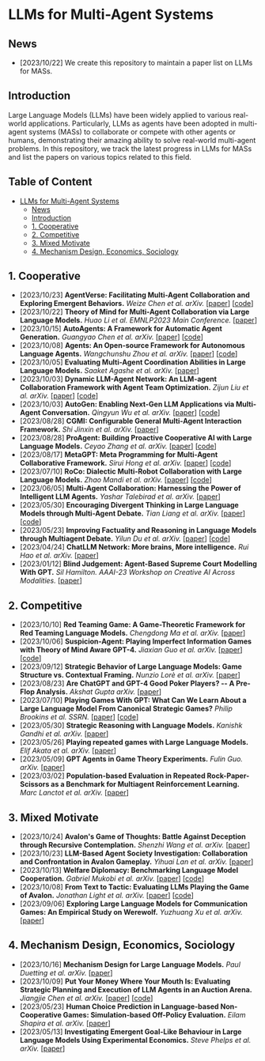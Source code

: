 # LLMs for Multi-Agent Systems

## News
- [2023/10/22] We create this repository to maintain a paper list on LLMs for MASs.

## Introduction

Large Language Models (LLMs) have been widely applied to various real-world applications. Particularly, LLMs as agents have been adopted in multi-agent systems (MASs) to collaborate or compete with other agents or humans, demonstrating their amazing ability to solve real-world multi-agent problems. In this repository, we track the latest progress in LLMs for MASs and list the papers on various topics related to this field.

## Table of Content

- [LLMs for Multi-Agent Systems](#llms-for-multi-agent-systems)
  - [News](#news)
  - [Introduction](#introduction)
  - [1. Cooperative](#1-cooperative)
  - [2. Competitive](#2-competitive)
  - [3. Mixed Motivate](#3-mixed-motivate)
  - [4. Mechanism Design, Economics, Sociology](#4-mechanism-design-economics-sociology)

## 1. Cooperative

- [2023/10/23] **AgentVerse: Facilitating Multi-Agent Collaboration and Exploring Emergent Behaviors.** *Weize Chen et al. arXiv.* [[paper](https://arxiv.org/abs/2308.10848)] [[code](https://github.com/OpenBMB/AgentVerse/)]
- [2023/10/22] **Theory of Mind for Multi-Agent Collaboration via Large Language Models.** *Huao Li et al. EMNLP2023 Main Conference.* [[paper](https://arxiv.org/abs/2310.10701)]
- [2023/10/15] **AutoAgents: A Framework for Automatic Agent Generation.** *Guangyao Chen et al. arXiv.* [[paper](https://arxiv.org/abs/2309.17288)] [[code](https://github.com/Link-AGI/AutoAgents)]
- [2023/10/08] **Agents: An Open-source Framework for Autonomous Language Agents.** *Wangchunshu Zhou et al. arXiv.* [[paper](https://arxiv.org/abs/2309.07870)] [[code](https://github.com/aiwaves-cn/agents)]
- [2023/10/05] **Evaluating Multi-Agent Coordination Abilities in Large Language Models.** *Saaket Agashe et al. arXiv.* [[paper](https://arxiv.org/abs/2310.03903)]
- [2023/10/03] **Dynamic LLM-Agent Network: An LLM-agent Collaboration Framework with Agent Team Optimization.** *Zijun Liu et al. arXiv.* [[paper](https://arxiv.org/abs/2310.02170)] [[code](https://github.com/SALT-NLP/DyLAN)]
- [2023/10/03] **AutoGen: Enabling Next-Gen LLM Applications via Multi-Agent Conversation.** *Qingyun Wu et al. arXiv.* [[paper](https://arxiv.org/abs/2308.08155)] [[code](https://github.com/microsoft/autogen)]
- [2023/08/28] **CGMI: Configurable General Multi-Agent Interaction Framework.** *Shi Jinxin et al. arXiv.* [[paper](https://arxiv.org/abs/2308.12503)]
- [2023/08/28] **ProAgent: Building Proactive Cooperative AI with Large Language Models.** *Ceyao Zhang et al. arXiv.* [[paper](https://arxiv.org/abs/2308.11339)] [[code](https://github.com/PKU-Alignment/ProAgent)]
- [2023/08/17] **MetaGPT: Meta Programming for Multi-Agent Collaborative Framework.** *Sirui Hong et al. arXiv.* [[paper](https://arxiv.org/abs/2308.00352)] [[code](https://github.com/geekan/MetaGPT)]
- [2023/07/10] **RoCo: Dialectic Multi-Robot Collaboration with Large Language Models.** *Zhao Mandi et al. arXiv.* [[paper](https://arxiv.org/abs/2307.04738)] [[code](https://github.com/MandiZhao/robot-collab)]
- [2023/06/05] **Multi-Agent Collaboration: Harnessing the Power of Intelligent LLM Agents.** *Yashar Talebirad et al. arXiv.* [[paper](https://arxiv.org/abs/2306.03314)]
- [2023/05/30] **Encouraging Divergent Thinking in Large Language Models through Multi-Agent Debate.** *Tian Liang et al. arXiv.* [[paper](https://arxiv.org/abs/2305.19118)] [[code](https://github.com/Skytliang/Multi-Agents-Debate)]
- [2023/05/23] **Improving Factuality and Reasoning in Language Models through Multiagent Debate.** *Yilun Du et al. arXiv.* [[paper](https://arxiv.org/abs/2305.14325)] [[code](https://github.com/composable-models/llm_multiagent_debate)]
- [2023/04/24] **ChatLLM Network: More brains, More intelligence.** *Rui Hao et al. arXiv.* [[paper](https://arxiv.org/abs/2304.12998)]
- [2023/01/12] **Blind Judgement: Agent-Based Supreme Court Modelling With GPT.** *Sil Hamilton. AAAI-23 Workshop on Creative AI Across Modalities.* [[paper](https://arxiv.org/abs/2301.05327)]

## 2. Competitive

- [2023/10/10] **Red Teaming Game: A Game-Theoretic Framework for Red Teaming Language Models.** *Chengdong Ma et al. arXiv.* [[paper](https://arxiv.org/abs/2310.00322)]
- [2023/10/06] **Suspicion-Agent: Playing Imperfect Information Games with Theory of Mind Aware GPT-4.** *Jiaxian Guo et al. arXiv.* [[paper](https://arxiv.org/abs/2309.17277)] [[code](https://github.com/CR-Gjx/Suspicion-Agent)]
- [2023/09/12] **Strategic Behavior of Large Language Models: Game Structure vs. Contextual Framing.** *Nunzio Lorè et al. arXiv.* [[paper](https://arxiv.org/abs/2309.05898)]
- [2023/08/23] **Are ChatGPT and GPT-4 Good Poker Players? -- A Pre-Flop Analysis.** *Akshat Gupta arXiv.* [[paper](https://arxiv.org/abs/2308.12466)]
- [2023/07/10] **Playing Games With GPT: What Can We Learn About a Large Language Model From Canonical Strategic Games?** *Philip Brookins et al. SSRN.* [[paper](https://papers.ssrn.com/sol3/papers.cfm?abstract_id=4493398)] [[code](https://github.com/jdebacker/BrookinsDeBacker_GPT)]
- [2023/05/30] **Strategic Reasoning with Language Models.** *Kanishk Gandhi et al. arXiv.* [[paper](https://arxiv.org/abs/2305.19165)]
- [2023/05/26] **Playing repeated games with Large Language Models.** *Elif Akata et al. arXiv.* [[paper](https://arxiv.org/abs/2305.16867)]
- [2023/05/09] **GPT Agents in Game Theory Experiments.** *Fulin Guo. arXiv.* [[paper](https://arxiv.org/abs/2305.05516)]
- [2023/03/02] **Population-based Evaluation in Repeated Rock-Paper-Scissors as a Benchmark for Multiagent Reinforcement Learning.** *Marc Lanctot et al. arXiv.* [[paper](https://arxiv.org/abs/2303.03196)]

## 3. Mixed Motivate

- [2023/10/24] **Avalon's Game of Thoughts: Battle Against Deception through Recursive Contemplation.** *Shenzhi Wang et al. arXiv.* [[paper](https://arxiv.org/abs/2310.01320)]
- [2023/10/23] **LLM-Based Agent Society Investigation: Collaboration and Confrontation in Avalon Gameplay.** *Yihuai Lan et al. arXiv.* [[paper](https://arxiv.org/abs/2310.14985)]
- [2023/10/13] **Welfare Diplomacy: Benchmarking Language Model Cooperation.** *Gabriel Mukobi et al. arXiv.* [[paper](https://arxiv.org/abs/2310.08901)] [[code](https://github.com/mukobi/welfare-diplomacy)]
- [2023/10/08] **From Text to Tactic: Evaluating LLMs Playing the Game of Avalon.** *Jonathan Light et al. arXiv.* [[paper](https://arxiv.org/abs/2310.05036)] [[code](https://github.com/jonathanmli/Avalon-LLM)]
- [2023/09/06] **Exploring Large Language Models for Communication Games: An Empirical Study on Werewolf.** *Yuzhuang Xu et al. arXiv.* [[paper](https://arxiv.org/abs/2309.04658)]


## 4. Mechanism Design, Economics, Sociology

- [2023/10/16] **Mechanism Design for Large Language Models.** *Paul Duetting et al. arXiv.* [[paper](https://arxiv.org/abs/2310.10826)]
- [2023/10/09] **Put Your Money Where Your Mouth Is: Evaluating Strategic Planning and Execution of LLM Agents in an Auction Arena.** *Jiangjie Chen et al. arXiv.* [[paper](https://arxiv.org/abs/2310.05746)] [[code](https://github.com/jiangjiechen/auction-arena)]
- [2023/05/23] **Human Choice Prediction in Language-based Non-Cooperative Games: Simulation-based Off-Policy Evaluation.** *Eilam Shapira et al. arXiv.* [[paper](https://arxiv.org/abs/2305.10361)]
- [2023/05/13] **Investigating Emergent Goal-Like Behaviour in Large Language Models Using Experimental Economics.** *Steve Phelps et al. arXiv.* [[paper](https://arxiv.org/abs/2305.07970)]

